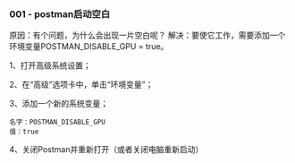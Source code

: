 
### 001 - postman启动空白
原因：有个问题，为什么会出现一片空白呢？
解决：要使它工作，需要添加一个环境变量POSTMAN_DISABLE_GPU = true。

1、打开高级系统设置；

2、在“高级”选项卡中，单击“环境变量”；

3、添加一个新的系统变量；
```text
名字：POSTMAN_DISABLE_GPU
值：true
```
4、关闭Postman并重新打开（或者关闭电脑重新启动）

